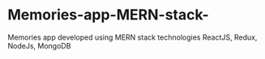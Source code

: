 # Memories-app-MERN-stack-
Memories app developed using MERN stack technologies ReactJS, Redux, NodeJs, MongoDB
